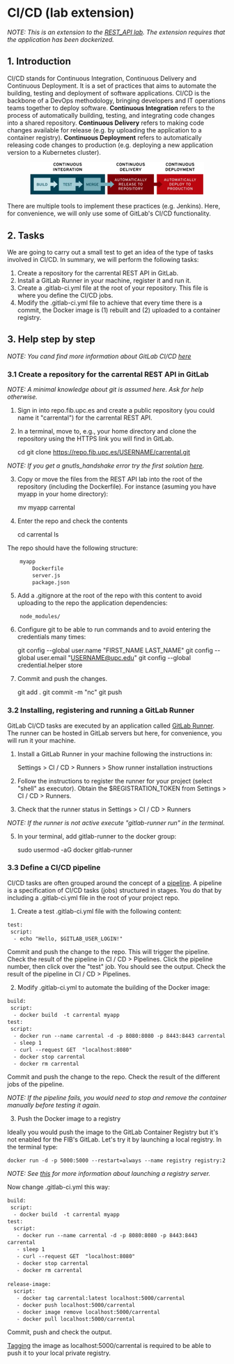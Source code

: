 # CI/CD (lab extension)

*NOTE: This is an extension to the [REST_API lab](../REST_API/README.md). The extension requires that the application has been dockerized.*

## 1. Introduction

CI/CD stands for Continuous Integration, Continuous Delivery and Continuous Deployment. It is a set of practices that aims to automate the building, testing and deployment of software applications. CI/CD is the backbone of a DevOps methodology, bringing developers and IT operations teams together to deploy software. **Continuous Integration** refers to the process of automatically building, testing, and integrating code changes into a shared repository. **Continuous Delivery** refers to making code changes available for release (e.g. by uploading the application to a container registry). **Continuous Deployment** refers to automatically releasing code changes to production (e.g. deploying a new application version to a Kubernetes cluster). 

<p align="center">
  <img src="ci-cd-flow-desktop.webp" width="400">
</p>

There are multiple tools to implement these practices (e.g. Jenkins). Here, for convenience, we will only use some of GitLab's CI/CD functionality.

## 2. Tasks

We are going to carry out a small test to get an idea of ​​the type of tasks involved in CI/CD. In summary, we will perform the following tasks:

1) Create a repository for the carrental REST API in GitLab.
2) Install a GitLab Runner in your machine, register it and run it. 
3) Create a .gitlab-ci.yml file at the root of your repository. This file is where you define the CI/CD jobs. 
4) Modify the .gitlab-ci.yml file to achieve that every time there is a commit, the Docker image is (1) rebuilt and (2) uploaded to a container registry.

## 3. Help step by step

*NOTE: You cand find more information about GitLab CI/CD [here](https://docs.gitlab.com/ee/ci/)*

### 3.1 Create a repository for the carrental REST API in GitLab

*NOTE: A minimal knowledge about git is assumed here. Ask for help otherwise.* 

1) Sign in into repo.fib.upc.es and create a public repository (you could name it "carrental") for the carrental REST API.

2) In a terminal, move to, e.g., your home directory and clone the repository using the HTTPS link you will find in GitLab.

	cd 
	git clone https://repo.fib.upc.es/USERNAME/carrental.git

*NOTE: If you get a gnutls_handshake error try the first solution [here](https://stackoverflow.com/questions/60262230/fatal-unable-to-access-gnutls-handshake-failed-handshake-failed).* 

3) Copy or move the files from the REST API lab into the root of the repository (including the Dockerfile). For instance (asuming you have myapp in your home directory):

	mv myapp carrental
	
4) Enter the repo and check the contents

	cd carrental
	ls

The repo should have the following structure:

```
	myapp
		Dockerfile
		server.js
		package.json
```
5) Add a .gitignore at the root of the repo with this content to avoid uploading to the repo the application dependencies:
```
	node_modules/
```
6) Configure git to be able to run commands and to avoid entering the credentials many times:

	git config --global user.name "FIRST_NAME LAST_NAME"
	git config --global user.email "USERNAME@upc.edu"
	git config --global credential.helper store

7) Commit and push the changes. 

	git add .
	git commit -m "nc"
	git push

### 3.2 Installing, registering and running a GitLab Runner

GitLab CI/CD tasks are executed by an application called [GitLab Runner](https://docs.gitlab.com/runner/). The runner can be hosted in GitLab servers but here, for convenience, you will run it your machine. 

1) Install a GitLab Runner in your machine following the instructions in: 

	Settings > CI / CD > Runners > Show runner installation instructions

2) Follow the instructions to register the runner for your project (select "shell" as executor). Obtain the $REGISTRATION_TOKEN from Settings > CI / CD > Runners.

3) Check that the runner status in Settings > CI / CD > Runners

*NOTE: If the runner is not active execute "gitlab-runner run" in the terminal.*

5) In your terminal, add gitlab-runner to the docker group:

	sudo usermod -aG docker gitlab-runner

### 3.3 Define a CI/CD pipeline

CI/CD tasks are often grouped around the concept of a [pipeline](https://docs.gitlab.com/ee/ci/pipelines/index.html). A pipeline is a specification of CI/CD tasks (jobs) structured in stages. You do that by including a .gitlab-ci.yml file in the root of your project repo. 

1) Create a test .gitlab-ci.yml file with the following content:

```
test:
 script:
  - echo "Hello, $GITLAB_USER_LOGIN!" 
```

Commit and push the change to the repo. This will trigger the pipeline. Check the result of the pipeline in CI / CD > Pipelines. Click the pipeline number, then click over the "test" job. You should see the output. Check the result of the pipeline in CI / CD > Pipelines. 

2) Modify .gitlab-ci.yml to automate the building of the Docker image:

```
build:
 script:
  - docker build  -t carrental myapp
test:
 script:
  - docker run --name carrental -d -p 8080:8080 -p 8443:8443 carrental
  - sleep 1
  - curl --request GET  "localhost:8080"
  - docker stop carrental
  - docker rm carrental
```

Commit and push the change to the repo. Check the result of the different jobs of the pipeline. 

*NOTE: If the pipeline fails, you would need to stop and remove the container manually before testing it again.*

3) Push the Docker image to a registry

Ideally you would push the image to the GitLab Container Registry but it's not enabled for the FIB's GitLab. Let's try it by launching a local registry. In the terminal type:

	docker run -d -p 5000:5000 --restart=always --name registry registry:2

*NOTE: See [this](https://docs.docker.com/registry/deploying/) for more information about launching a registry server.*

Now change .gitlab-ci.yml this way:

```
build:
 script:
  - docker build  -t carrental myapp
test:
  script:
   - docker run --name carrental -d -p 8080:8080 -p 8443:8443 carrental
   - sleep 1
   - curl --request GET  "localhost:8080"
   - docker stop carrental
   - docker rm carrental

release-image:
  script:
   - docker tag carrental:latest localhost:5000/carrental 
   - docker push localhost:5000/carrental
   - docker image remove localhost:5000/carrental
   - docker pull localhost:5000/carrental
```
Commit, push and check the output.

[Tagging](https://docs.docker.com/engine/reference/commandline/tag/) the image as localhost:5000/carrental is required to be able to push it to your local private registry. 
